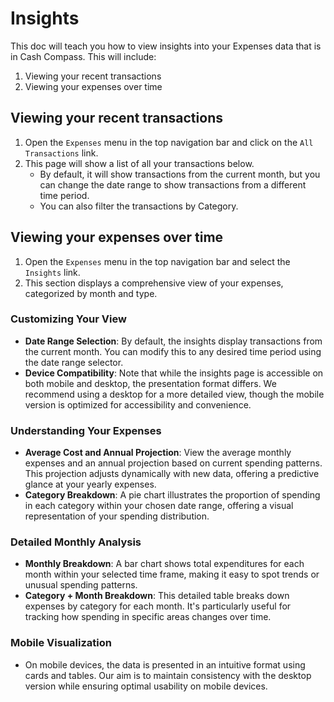 # Insights

This doc will teach you how to view insights into your Expenses data that is in Cash Compass. This will include:

1. Viewing your recent transactions
2. Viewing your expenses over time

## Viewing your recent transactions

1. Open the `Expenses` menu in the top navigation bar and click on the `All Transactions` link.
2. This page will show a list of all your transactions below.
    - By default, it will show transactions from the current month, but you can change the date range to show transactions from a different time period.
    - You can also filter the transactions by Category.

## Viewing your expenses over time

1. Open the `Expenses` menu in the top navigation bar and select the `Insights` link.
2. This section displays a comprehensive view of your expenses, categorized by month and type.

### Customizing Your View
- **Date Range Selection**: By default, the insights display transactions from the current month. You can modify this to any desired time period using the date range selector.
- **Device Compatibility**: Note that while the insights page is accessible on both mobile and desktop, the presentation format differs. We recommend using a desktop for a more detailed view, though the mobile version is optimized for accessibility and convenience.

### Understanding Your Expenses
- **Average Cost and Annual Projection**: View the average monthly expenses and an annual projection based on current spending patterns. This projection adjusts dynamically with new data, offering a predictive glance at your yearly expenses.
- **Category Breakdown**: A pie chart illustrates the proportion of spending in each category within your chosen date range, offering a visual representation of your spending distribution.

### Detailed Monthly Analysis
- **Monthly Breakdown**: A bar chart shows total expenditures for each month within your selected time frame, making it easy to spot trends or unusual spending patterns.
- **Category + Month Breakdown**: This detailed table breaks down expenses by category for each month. It's particularly useful for tracking how spending in specific areas changes over time.

### Mobile Visualization
- On mobile devices, the data is presented in an intuitive format using cards and tables. Our aim is to maintain consistency with the desktop version while ensuring optimal usability on mobile devices.
